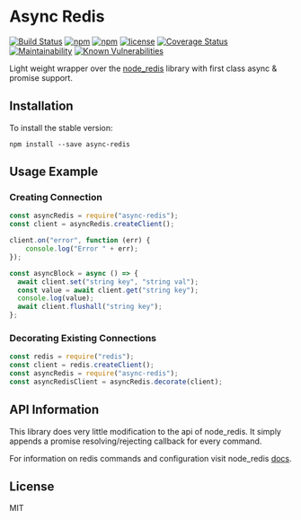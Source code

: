 Async Redis
===========================
[![Build Status](https://travis-ci.org/moaxaca/async-redis.svg?branch=master)](https://travis-ci.org/moaxaca/async-redis)
[![npm](https://img.shields.io/npm/v/async-redis.svg)](https://www.npmjs.com/package/async-redis)
[![npm](https://img.shields.io/npm/dm/async-redis.svg)](https://www.npmjs.com/package/async-redis)
[![license](https://img.shields.io/github/license/mashape/apistatus.svg)](https://github.com/moaxaca/async-redis/blob/master/LICENSE)
[![Coverage Status](https://coveralls.io/repos/github/moaxaca/async-redis/badge.svg)](https://coveralls.io/github/moaxaca/async-redis)
[![Maintainability](https://api.codeclimate.com/v1/badges/141c7e0d80d10b10c42a/maintainability)](https://codeclimate.com/github/moaxaca/async-redis/maintainability)
[![Known Vulnerabilities](https://snyk.io/test/github/moaxaca/async-redis/badge.svg?targetFile=package.json)](https://snyk.io/test/github/moaxaca/async-redis?targetFile=package.json)

Light weight wrapper over the [node_redis](https://github.com/NodeRedis/node_redis) library with first class async & promise support. 

## Installation
To install the stable version:
``` 
npm install --save async-redis
```

## Usage Example

### Creating Connection
```js
const asyncRedis = require("async-redis");
const client = asyncRedis.createClient();

client.on("error", function (err) {
    console.log("Error " + err);
});

const asyncBlock = async () => {
  await client.set("string key", "string val");
  const value = await client.get("string key");
  console.log(value);
  await client.flushall("string key");
};
```

### Decorating Existing Connections
```js
const redis = require("redis");
const client = redis.createClient();
const asyncRedis = require("async-redis");
const asyncRedisClient = asyncRedis.decorate(client);
```

## API Information
This library does very little modification to the api of node_redis. 
It simply appends a promise resolving/rejecting callback for every command. 

For information on redis commands and configuration visit node_redis 
[docs](http://redis.js.org). 

## License
MIT
